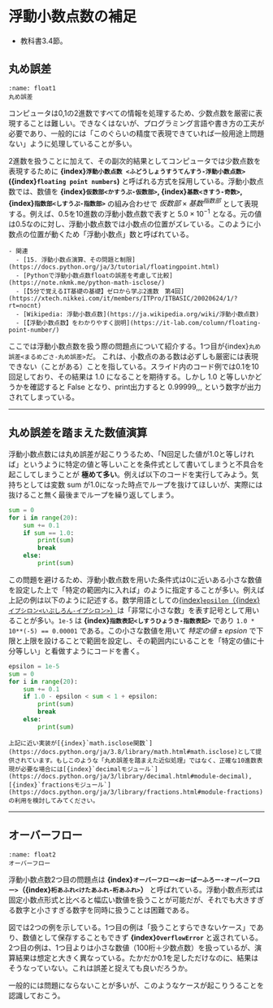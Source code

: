 # 浮動小数点数の補足
- 教科書3.4節。

## 丸め誤差
```{figure} ./figs/float1.svg
:name: float1
丸め誤差
```

コンピュータは0,1の2進数ですべての情報を処理するため、少数点数を厳密に表現することは難しい。できなくはないが、プログラミング言語や書き方の工夫が必要であり、一般的には「このぐらいの精度で表現できていれば一般用途上問題ない」ように処理していることが多い。

2進数を扱うことに加えて、その副次的結果としてコンピュータでは少数点数を表現するために **{index}`浮動小数点数 <ふどうしょうすうてんすう-浮動小数点数>`({index}`floating point numbers`)** と呼ばれる方式を採用している。浮動小数点数では、数値を **{index}`仮数部<かすうぶ-仮数部>`, {index}`基数<きすう-奇数>`, {index}`指数部<しすうぶ-指数部>`** の組み合わせで $仮数部 \times 基数^{指数部}$ として表現する。例えば、0.5を10進数の浮動小数点数で表すと $5.0 \times 10^{-1}$ となる。元の値は0.5なのに対し、浮動小数点数では小数点の位置がズレている。このように小数点の位置が動くため「浮動小数点」数と呼ばれている。

```{tip}
- 関連
  - [15. 浮動小数点演算、その問題と制限](https://docs.python.org/ja/3/tutorial/floatingpoint.html)
  - [Pythonで浮動小数点数floatの誤差を考慮して比較](https://note.nkmk.me/python-math-isclose/)
  - [【5分で覚えるIT基礎の基礎】ゼロから学ぶ2進数　第4回](https://xtech.nikkei.com/it/members/ITPro/ITBASIC/20020624/1/?rt=nocnt)
  - [Wikipedia: 浮動小数点数](https://ja.wikipedia.org/wiki/浮動小数点数)
  - [【浮動小数点数】をわかりやすく説明](https://it-lab.com/column/floating-point-number/)
```

ここでは浮動小数点数を扱う際の問題点について紹介する。1つ目が{index}`丸め誤差<まるめごさ-丸め誤差>`だ。
これは、小数点のある数は必ずしも厳密には表現できない（ことがある）ことを指している。スライド内のコード例では0.1を10回足しており、その結果は 1.0 になることを期待する。しかし 1.0 と等しいかどうかを確認すると False となり、print出力すると 0.99999,,, という数字が出力されてしまっている。

---
## 丸め誤差を踏まえた数値演算
浮動小数点数には丸め誤差が起こりうるため、「N回足した値が1.0と等しければ」というように特定の値と等しいことを条件式として書いてしまうと不具合を起こしてしまうことが **極めて多い**。例えば以下のコードを実行してみよう。気持ちとしては変数 sum が1.0になった時点でループを抜けてほしいが、実際には抜けること無く最後までループを繰り返してしまう。

```python
sum = 0
for i in range(20):
    sum += 0.1
    if sum == 1.0:
        print(sum)
        break
    else:
        print(sum)
```

この問題を避けるため、浮動小数点数を用いた条件式は0に近いある小さな数値を設定した上で「特定の範囲内に入れば」のように指定することが多い。例えば上記の例は以下のように記述する。数学用語としての[{index}`epsilon`（{index}`イプシロン<いぷしろん-イプシロン>`）](https://ja.wikipedia.org/wiki/Ε)は「非常に小さな数」を表す記号として用いることが多い。``1e-5`` は **{index}`指数表記<しすうひょうき-指数表記>`** であり ``1.0 * 10**(-5) == 0.00001`` である。この小さな数値を用いて $特定の値 \pm epsion$ で下限と上限を設けることで範囲を設定し、その範囲内にいることを「特定の値に十分等しい」と看做すようにコードを書く。

```python
epsilon = 1e-5
sum = 0
for i in range(20):
    sum += 0.1
    if 1.0 - epsilon < sum < 1 + epsilon:
        print(sum)
        break
    else:
        print(sum)
```

```{tip}
上記に近い実装が[{index}`math.isclose関数`](https://docs.python.org/ja/3.8/library/math.html#math.isclose)として提供されています。もしこのような「丸め誤差を踏まえた近似処理」ではなく、正確な10進数表現が必要な場合には[{index}`decimalモジュール`](https://docs.python.org/ja/3/library/decimal.html#module-decimal), [{index}`fractionsモジュール`](https://docs.python.org/ja/3/library/fractions.html#module-fractions)の利用を検討してみてください。
```

---
## オーバーフロー
```{figure} ./figs/float2.svg
:name: float2
オーバーフロー
```

浮動小数点数2つ目の問題点は **{index}`オーバーフロー<おーばーふろー-オーバーフロー>`（{index}`桁あふれ<けたあふれ-桁あふれ>`）** と呼ばれている。浮動小数点形式は固定小数点形式と比べると幅広い数値を扱うことが可能だが、それでも大きすぎる数字と小さすぎる数字を同時に扱うことは困難である。

図では2つの例を示している。1つ目の例は「扱うことすらできないケース」であり、数値として保存することもできず **{index}`OverflowError`** と返されている。2つ目の例は、1つ目よりは小さな数値（100桁＋少数点数）を扱っているが、演算結果は想定と大きく異なっている。たかだか0.1を足しただけなのに、結果はそうなっていない。これは誤差と捉えても良いだろうか。

一般的には問題にならないことが多いが、このようなケースが起こりうることを認識しておこう。
